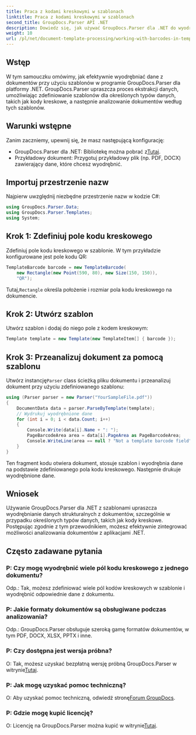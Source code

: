 ```yaml
---
title: Praca z kodami kreskowymi w szablonach
linktitle: Praca z kodami kreskowymi w szablonach
second_title: GroupDocs.Parser API .NET
description: Dowiedz się, jak używać GroupDocs.Parser dla .NET do wyodrębniania danych strukturalnych z dokumentów przy użyciu szablonów. Uprość wyodrębnianie danych dzięki polom kodów kreskowych.
weight: 10
url: /pl/net/document-template-processing/working-with-barcodes-in-templates/
---
```

## Wstęp
W tym samouczku omówimy, jak efektywnie wyodrębniać dane z dokumentów przy użyciu szablonów w programie GroupDocs.Parser dla platformy .NET. GroupDocs.Parser upraszcza proces ekstrakcji danych, umożliwiając zdefiniowanie szablonów dla określonych typów danych, takich jak kody kreskowe, a następnie analizowanie dokumentów według tych szablonów.
## Warunki wstępne
Zanim zaczniemy, upewnij się, że masz następującą konfigurację:
-  GroupDocs.Parser dla .NET: Bibliotekę można pobrać z[Tutaj](https://releases.groupdocs.com/parser/net/).
- Przykładowy dokument: Przygotuj przykładowy plik (np. PDF, DOCX) zawierający dane, które chcesz wyodrębnić.

## Importuj przestrzenie nazw
Najpierw uwzględnij niezbędne przestrzenie nazw w kodzie C#:
```csharp
using GroupDocs.Parser.Data;
using GroupDocs.Parser.Templates;
using System;
```
## Krok 1: Zdefiniuj pole kodu kreskowego
Zdefiniuj pole kodu kreskowego w szablonie. W tym przykładzie konfigurowane jest pole kodu QR:
```csharp
TemplateBarcode barcode = new TemplateBarcode(
    new Rectangle(new Point(590, 80), new Size(150, 150)),
    "QR");
```
 Tutaj,`Rectangle` określa położenie i rozmiar pola kodu kreskowego na dokumencie.
## Krok 2: Utwórz szablon
Utwórz szablon i dodaj do niego pole z kodem kreskowym:
```csharp
Template template = new Template(new TemplateItem[] { barcode });
```
## Krok 3: Przeanalizuj dokument za pomocą szablonu
 Utwórz instancję`Parser` class ścieżką pliku dokumentu i przeanalizuj dokument przy użyciu zdefiniowanego szablonu:
```csharp
using (Parser parser = new Parser("YourSampleFile.pdf"))
{
    DocumentData data = parser.ParseByTemplate(template);
    // Wydrukuj wyodrębnione dane
    for (int i = 0; i < data.Count; i++)
    {
        Console.Write(data[i].Name + ": ");
        PageBarcodeArea area = data[i].PageArea as PageBarcodeArea;
        Console.WriteLine(area == null ? "Not a template barcode field" : area.Value);
    }
}
```
Ten fragment kodu otwiera dokument, stosuje szablon i wyodrębnia dane na podstawie zdefiniowanego pola kodu kreskowego. Następnie drukuje wyodrębnione dane.

## Wniosek
Używanie GroupDocs.Parser dla .NET z szablonami upraszcza wyodrębnianie danych strukturalnych z dokumentów, szczególnie w przypadku określonych typów danych, takich jak kody kreskowe. Postępując zgodnie z tym przewodnikiem, możesz efektywnie zintegrować możliwości analizowania dokumentów z aplikacjami .NET.

## Często zadawane pytania
### P: Czy mogę wyodrębnić wiele pól kodu kreskowego z jednego dokumentu?
Odp.: Tak, możesz zdefiniować wiele pól kodów kreskowych w szablonie i wyodrębnić odpowiednie dane z dokumentu.
### P: Jakie formaty dokumentów są obsługiwane podczas analizowania?
Odp.: GroupDocs.Parser obsługuje szeroką gamę formatów dokumentów, w tym PDF, DOCX, XLSX, PPTX i inne.
### P: Czy dostępna jest wersja próbna?
 O: Tak, możesz uzyskać bezpłatną wersję próbną GroupDocs.Parser w witrynie[Tutaj](https://releases.groupdocs.com/).
### P: Jak mogę uzyskać pomoc techniczną?
 O: Aby uzyskać pomoc techniczną, odwiedź stronę[Forum GroupDocs](https://forum.groupdocs.com/c/parser/17).
### P: Gdzie mogę kupić licencję?
 O: Licencję na GroupDocs.Parser można kupić w witrynie[Tutaj](https://purchase.groupdocs.com/buy).